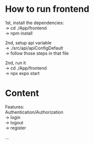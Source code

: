 # How to run frontend

1st, install the dependencies: <br/>
-> cd ./App/frontend <br/>
-> npm install <br/>

2nd, setup api variable <br/>
-> ./src/api/apiConfigDefault <br/>
-> follow those steps in that file <br/>

2nd, run it <br/>
-> cd ./App/frontend <br/>
-> npx expo start <br/>

# Content

Features:<br/> 
Authentication/Authorization <br/>
-> login <br/>
-> logout <br/>
-> register <br/>

... <br/>